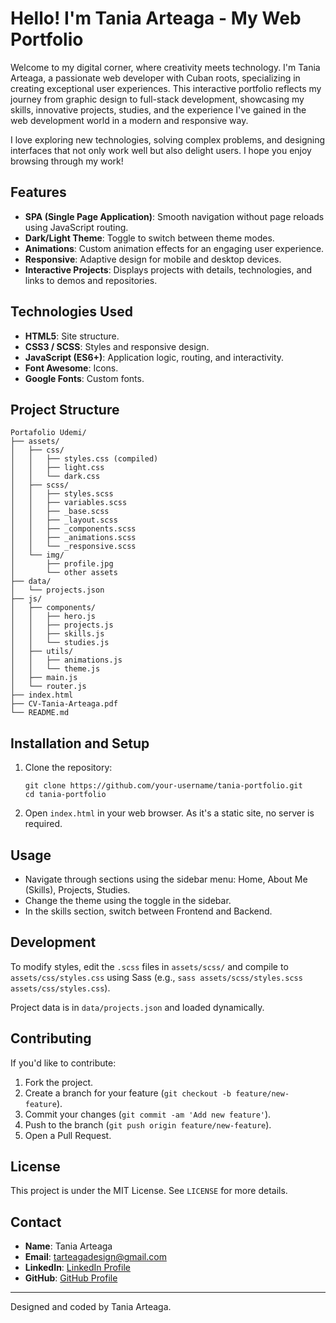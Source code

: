 # Hello! I'm Tania Arteaga - My Web Portfolio

Welcome to my digital corner, where creativity meets technology. I'm Tania Arteaga, a passionate web developer with Cuban roots, specializing in creating exceptional user experiences. This interactive portfolio reflects my journey from graphic design to full-stack development, showcasing my skills, innovative projects, studies, and the experience I've gained in the web development world in a modern and responsive way.

I love exploring new technologies, solving complex problems, and designing interfaces that not only work well but also delight users. I hope you enjoy browsing through my work!

## Features

- **SPA (Single Page Application)**: Smooth navigation without page reloads using JavaScript routing.
- **Dark/Light Theme**: Toggle to switch between theme modes.
- **Animations**: Custom animation effects for an engaging user experience.
- **Responsive**: Adaptive design for mobile and desktop devices.
- **Interactive Projects**: Displays projects with details, technologies, and links to demos and repositories.

## Technologies Used

- **HTML5**: Site structure.
- **CSS3 / SCSS**: Styles and responsive design.
- **JavaScript (ES6+)**: Application logic, routing, and interactivity.
- **Font Awesome**: Icons.
- **Google Fonts**: Custom fonts.

## Project Structure

```
Portafolio Udemi/
├── assets/
│   ├── css/
│   │   ├── styles.css (compiled)
│   │   ├── light.css
│   │   └── dark.css
│   ├── scss/
│   │   ├── styles.scss
│   │   ├── variables.scss
│   │   ├── _base.scss
│   │   ├── _layout.scss
│   │   ├── _components.scss
│   │   ├── _animations.scss
│   │   └── _responsive.scss
│   └── img/
│       ├── profile.jpg
│       └── other assets
├── data/
│   └── projects.json
├── js/
│   ├── components/
│   │   ├── hero.js
│   │   ├── projects.js
│   │   ├── skills.js
│   │   └── studies.js
│   ├── utils/
│   │   ├── animations.js
│   │   └── theme.js
│   ├── main.js
│   └── router.js
├── index.html
├── CV-Tania-Arteaga.pdf
└── README.md
```

## Installation and Setup

1. Clone the repository:
   ```
   git clone https://github.com/your-username/tania-portfolio.git
   cd tania-portfolio
   ```

2. Open `index.html` in your web browser. As it's a static site, no server is required.

## Usage

- Navigate through sections using the sidebar menu: Home, About Me (Skills), Projects, Studies.
- Change the theme using the toggle in the sidebar.
- In the skills section, switch between Frontend and Backend.

## Development

To modify styles, edit the `.scss` files in `assets/scss/` and compile to `assets/css/styles.css` using Sass (e.g., `sass assets/scss/styles.scss assets/css/styles.css`).

Project data is in `data/projects.json` and loaded dynamically.

## Contributing

If you'd like to contribute:
1. Fork the project.
2. Create a branch for your feature (`git checkout -b feature/new-feature`).
3. Commit your changes (`git commit -am 'Add new feature'`).
4. Push to the branch (`git push origin feature/new-feature`).
5. Open a Pull Request.

## License

This project is under the MIT License. See `LICENSE` for more details.

## Contact

- **Name**: Tania Arteaga
- **Email**: tarteagadesign@gmail.com
- **LinkedIn**: [LinkedIn Profile](https://www.linkedin.com/)
- **GitHub**: [GitHub Profile](https://github.com/)

---

Designed and coded by Tania Arteaga.
